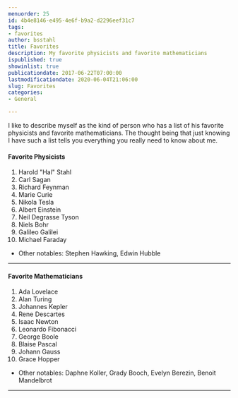 ```yaml
---
menuorder: 25
id: 4b4e8146-e495-4e6f-b9a2-d2296eef31c7
tags:
- favorites
author: bsstahl
title: Favorites
description: My favorite physicists and favorite mathematicians
ispublished: true
showinlist: true
publicationdate: 2017-06-22T07:00:00
lastmodificationdate: 2020-06-04T21:06:00
slug: Favorites
categories:
- General

---
```

I like to describe myself as the kind of person who has a list of his favorite physicists and favorite mathematicians. The thought being that just knowing I have such a list tells you everything you really need to know about me.

<share-on-mastodon share_title="Check it out, this nerd keeps an up-to-date list of his favorite Physicists and Mathematicians" share_description="&quot;My Favorites on Cognitive Inheritance&quot;" hashtags="#physicists #mathematicians #physics #math" author="@bsstahl@cognitiveinheritance.com" default_url="https://fosstodon.org"></share-on-mastodon>


#### Favorite Physicists

1. Harold "Hal" Stahl
1. Carl Sagan
1. Richard Feynman
1. Marie Curie
1. Nikola Tesla
1. Albert Einstein
1. Neil Degrasse Tyson
1. Niels Bohr
1. Galileo Galilei
1. Michael Faraday

* Other notables: Stephen Hawking, Edwin Hubble

---

#### Favorite Mathematicians

1. Ada Lovelace
1. Alan Turing
1. Johannes Kepler
1. Rene Descartes
1. Isaac Newton
1. Leonardo Fibonacci
1. George Boole
1. Blaise Pascal
1. Johann Gauss
1. Grace Hopper

* Other notables: Daphne Koller, Grady Booch, Evelyn Berezin, Benoit Mandelbrot

---


